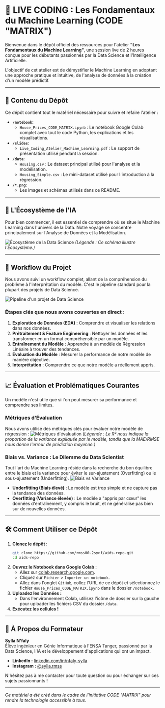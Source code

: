 # 🚀 LIVE CODING : Les Fondamentaux du Machine Learning (CODE "MATRIX")

Bienvenue dans le dépôt officiel des ressources pour l'atelier **"Les Fondamentaux du Machine Learning"**, une session live de 2 heures conçue pour les débutants passionnés par la Data Science et l'Intelligence Artificielle.

L'objectif de cet atelier est de démystifier le Machine Learning en adoptant une approche pratique et intuitive, de l'analyse de données à la création d'un modèle prédictif.

---

## 🎯 Contenu du Dépôt

Ce dépôt contient tout le matériel nécessaire pour suivre et refaire l'atelier :

*   **`/notebook`**:
    *   `House_Prices_CODE_MATRIX.ipynb` : Le notebook Google Colab complet avec tout le code Python, les explications et les visualisations.
*   **`/slides`**:
    *   `Live_Coding_Atelier_Machine_Learning.pdf` : Le support de présentation utilisé pendant la session.
*   **`/data`**:
    *   `Housing.csv` : Le dataset principal utilisé pour l'analyse et la modélisation.
    *   `Housing_Simple.csv` : Le mini-dataset utilisé pour l'introduction à la régression.
*   **`/*.png`**:
    *   Les images et schémas utilisés dans ce README.

---

## 🔬 L'Écosystème de l'IA

Pour bien commencer, il est essentiel de comprendre où se situe le Machine Learning dans l'univers de la Data. Notre voyage se concentre principalement sur l'Analyse de Données et la Modélisation.

![Écosystème de la Data Science](/ECO-SYS.png)
*(Légende : Ce schéma illustre l'Écosystème.)*

---

## 🔧 Workflow du Projet

Nous avons suivi un workflow complet, allant de la compréhension du problème à l'interprétation du modèle. C'est le pipeline standard pour la plupart des projets de Data Science.

![Pipeline d'un projet de Data Science](/machine-learning-pipeline.png)

### Étapes clés que nous avons couvertes en direct :
1.  **Exploration de Données (EDA)** : Comprendre et visualiser les relations dans nos données.
2.  **Prétraitement & Feature Engineering** : Nettoyer les données et les transformer en un format compréhensible par un modèle.
3.  **Entraînement du Modèle** : Apprendre à un modèle de Régression Linéaire à trouver des tendances.
4.  **Évaluation du Modèle** : Mesurer la performance de notre modèle de manière objective.
5.  **Interprétation** : Comprendre ce que notre modèle a réellement appris.

---

## 📈 Évaluation et Problématiques Courantes

Un modèle n'est utile que si l'on peut mesurer sa performance et comprendre ses limites.

### Métriques d'Évaluation
Nous avons utilisé des métriques clés pour évaluer notre modèle de régression :
![Métriques d'évaluation](/EVALUATION.png)
*(Légende : Le R² nous indique la proportion de la variance expliquée par le modèle, tandis que la MAE/RMSE nous donne l'erreur de prédiction moyenne.)*

### Biais vs. Variance : Le Dilemme du Data Scientist
Tout l'art du Machine Learning réside dans la recherche du bon équilibre entre le biais et la variance pour éviter le sur-ajustement (Overfitting) ou le sous-ajustement (Underfitting).
![Biais vs Variance](/FITING-PROB.png)
*   **Underfitting (Biais élevé)** : Le modèle est trop simple et ne capture pas la tendance des données.
*   **Overfitting (Variance élevée)** : Le modèle a "appris par cœur" les données d'entraînement, y compris le bruit, et ne généralise pas bien sur de nouvelles données.

---

## 🛠️ Comment Utiliser ce Dépôt

1.  **Clonez le dépôt :**
    ```bash
    git clone https://github.com/rmss00-2synf/aids-repo.git
    cd aids-repo
    ```
2.  **Ouvrez le Notebook dans Google Colab :**
    *   Allez sur [colab.research.google.com](https://colab.research.google.com).
    *   Cliquez sur `Fichier` > `Importer un notebook`.
    *   Allez dans l'onglet `GitHub`, collez l'URL de ce dépôt et sélectionnez le fichier `House_Prices_CODE_MATRIX.ipynb` dans le dossier `/notebook`.
3.  **Uploadez les Données :**
    *   Dans l'environnement Colab, utilisez l'icône de dossier sur la gauche pour uploader les fichiers CSV du dossier `/data`.
4.  **Exécutez les cellules !**

---

## 🎤 À Propos du Formateur

**Sylla N'faly**  
Élève ingénieur en Génie Informatique à l'ENSA Tanger, passionné par la Data Science, l'IA et le développement d'applications qui ont un impact.

*   **LinkedIn :** [linkedin.com/in/nfaly-sylla](https://linkedin.com/in/nfaly-sylla)
*   **Instagram :** [@sylla.rmss](https://www.instagram.com/sylla.rmss/)

N'hésitez pas à me contacter pour toute question ou pour échanger sur ces sujets passionnants !

---
*Ce matériel a été créé dans le cadre de l'initiative CODE "MATRIX" pour rendre la technologie accessible à tous.*
